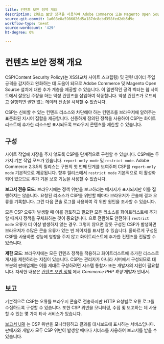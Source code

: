 ```yaml
---
title: 컨텐츠 보안 정책 개요
description: 컨텐츠 보안 정책을 사용하여 Adobe Commerce 또는 Magento Open Source 저장소의 보안 자세를 향상시키는 방법을 알아봅니다.
source-git-commit: 1a608e8a5986026d5a187dc8cbd358fed2db5d9e
workflow-type: tm+mt
source-wordcount: '429'
ht-degree: 0%

---
```



# 컨텐츠 보안 정책 개요

CSP(Content Security Policy)는 XSS(교차 사이트 스크립팅) 및 관련 데이터 주입 공격을 감지하고 완화하는 데 도움이 되므로 Adobe Commerce 및 Magento Open Source 설치에 대한 추가 계층을 제공할 수 있습니다. 이 일반적인 공격 벡터는 웹 사이트에서 잘못된 주장을 하는 악성 컨텐츠를 삽입하여 작동합니다. 악성 컨텐츠가 로드되고 실행되면 권한 없는 데이터 전송을 시작할 수 있습니다.

CSP는 신뢰할 수 있는 컨텐츠 리소스와 차단해야 하는 컨텐츠를 브라우저에 알려주는 표준화된 지시어 집합을 제공합니다. 신중하게 정의된 정책을 사용하여 CSP는 화이트리스트에 추가한 리소스만 표시되도록 브라우저 콘텐츠를 제한할 수 있습니다.

## 구성

사이트 작업에 지장을 주지 않도록 CSP를 단계적으로 구현할 수 있습니다. CSP에는 두 가지 기본 작업 모드가 있습니다. `report-only mode` 및 `restrict mode`. Adobe Commerce 2.3.5의 릴리스는 구현의 첫 번째 단계를 보여주며 CSP를 `report-only mode` 기본적으로 제공됩니다. 향후 릴리스에서 `restrict mode` 기본적으로 이 활성화되어 있으므로 추가 기본 보호 기능을 사용할 수 있습니다.

**보고서 전용 모드**: 브라우저에는 정책 위반을 보고하라는 메시지가 표시되지만 이를 집행하지는 않습니다. 요청된 리소스가 CSP를 위반할 때마다 브라우저가 콘솔에 결과 오류를 기록합니다. 그런 다음 콘솔 로그를 사용하여 각 위반 원인을 조사할 수 있습니다.

모든 CSP 오류가 발생할 때 이를 검토하고 필요한 모든 리소스를 화이트리스트에 추가할 때까지 정책을 구체화하는 것이 중요합니다. 으로 전환해도 안전하다 `restrict mode` 오류가 더 이상 발생하지 않는 경우. 그렇지 않으면 잘못 구성된 CSP가 발생하면 브라우저가 수많은 콘솔 오류가 있는 빈 페이지를 표시할 수 있습니다. 올바르게 구성된 CSP를 사용하면 성능에 영향을 주지 않고 화이트리스트에 추가한 컨텐츠를 전달할 수 있습니다.

**제한 모드**: 브라우저에는 모든 컨텐츠 정책을 적용하고 화이트리스트에 추가한 리소스로 게시를 제한하라는 지침이 있습니다. CSP는 관리자가 아니라 서버에서 구성되므로 대부분의 판매업체는 이를 제대로 구성하려면 시스템 통합자 또는 개발자의 지원이 필요합니다. 자세한 내용은 [컨텐츠 보안 정책](https://developer.adobe.com/commerce/php/development/security/content-security-policies/) 에서 _Commerce PHP 확장_ 개발자 안내서.

## 보고

기본적으로 CSP는 오류를 브라우저 콘솔로 전송하지만 HTTP 요청별로 오류 로그를 수집하도록 구성할 수 있습니다. 또한 CSP 위반을 모니터링, 수집 및 보고하는 데 사용할 수 있는 몇 가지 타사 서비스가 있습니다.

[보고서 URI](https://report-uri.io/) 는 CSP 위반을 모니터링하고 결과를 대시보드에 표시하는 서비스입니다. 판매자와 개발자 모두 CSP 위반이 발생할 때마다 서비스를 사용하여 보고서를 받을 수 있습니다.
